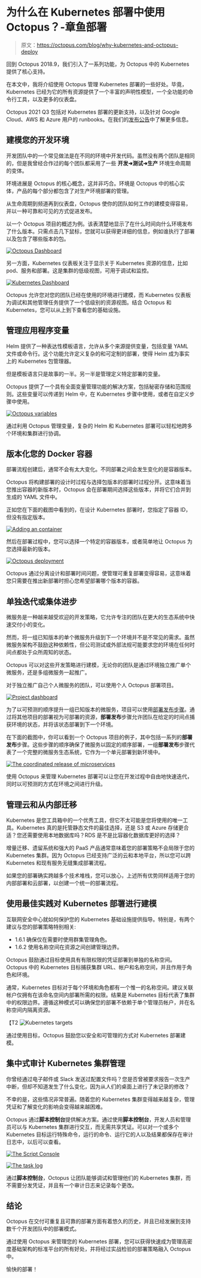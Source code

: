 # 为什么在 Kubernetes 部署中使用 Octopus？-章鱼部署

> 原文：<https://octopus.com/blog/why-kubernetes-and-octopus-deploy>

回到 Octopus 2018.9，我们引入了一系列功能，为 Octopus 中的 Kubernetes 提供了核心支持。

在本文中，我将介绍使用 Octopus 管理 Kubernetes 部署的一些好处。毕竟，Kubernetes 已经为它的所有资源提供了一个丰富的声明性模型，一个全功能的命令行工具，以及更多的仪表盘。

Octopus 2021 Q3 包括对 Kubernetes 部署的更新支持，以及针对 Google Cloud、AWS 和 Azure 用户的 runbooks。在我们的[发布公告](https://octopus.com/blog/octopus-release-2021-q3)中了解更多信息。

## 建模您的开发环境

开发团队中的一个常见做法是在不同的环境中开发代码。虽然没有两个团队是相同的，但是我曾经合作过的每个团队都采用了一些 **开发➜测试➜生产** 环境生命周期的变体。

环境进展是 Octopus 的核心概念，这并非巧合。环境是 Octopus 中的核心实体，产品的每个部分都包含了对生产环境部署的管理。

从生命周期到频道再到仪表盘，Octopus 使你的团队如何工作的建模变得容易，并以一种可靠和可见的方式促进发布。

以一个 Octopus 项目的概述为例。该表清楚地显示了在什么时间向什么环境发布了什么版本。只需点击几下鼠标，您就可以获得更详细的信息，例如谁执行了部署以及包含了哪些版本的包。

[![Octopus Dashboard](img/0492063a1eb9902b5ec5e46545517413.png)](#)

另一方面，Kubernetes 仪表板关注于显示关于 Kubernetes 资源的信息，比如 pod、服务和部署。这是集群的低级视图，可用于调试和监控。

[![Kubernetes Dashboard](img/9005659ca2d00ff3c839b43998d0c9e1.png)](#)

Octopus 允许您对您的团队已经在使用的环境进行建模，而 Kubernetes 仪表板为调试和其他管理任务提供了一个低级别的资源视图。结合 Octopus 和 Kubernetes，您可以从上到下查看您的基础设施。

## 管理应用程序变量

Helm 提供了一种表达性模板语言，允许从多个来源提供变量，包括变量 YAML 文件或命令行。这个功能允许定义复杂的和可定制的部署，使得 Helm 成为事实上的 Kubernetes 包管理器。

但是模板语言只是故事的一半。另一半是管理定义特定部署的变量。

Octopus 提供了一个具有全面变量管理功能的解决方案，包括秘密存储和范围规则。这些变量可以传递到 Helm 中，在 Kubernetes 步骤中使用，或者在自定义步骤中使用。

[![Octopus variables](img/89f8a1b97dc4d64b9934a210b9dd1a19.png)](#)

通过利用 Octopus 管理变量，复杂的 Helm 和 Kubernetes 部署可以轻松地跨多个环境和集群进行协调。

## 版本化您的 Docker 容器

部署流程创建后，通常不会有太大变化。不同部署之间会发生变化的是容器版本。

Octopus 将构建部署的设计时过程与选择包版本的部署时过程分开。这意味着当您推出容器的新版本时，Octopus 会在部署期间选择这些版本，并将它们合并到生成的 YAML 文件中。

正如您在下面的截图中看到的，在设计 Kubernetes 部署时，您指定了容器 ID，但没有指定版本。

[![Adding an container](img/8b2cf6174e87753bc7fa8d1418ae3c81.png)](#)

然后在部署过程中，您可以选择一个特定的容器版本，或者简单地让 Octopus 为您选择最新的版本。

[![Octopus deployment](img/f1d45f32c2802b3dab64133e18e086ae.png)](#)

Octopus 通过分离设计和部署时间问题，使管理可重复部署变得容易，这意味着您只需要在推出新部署时担心您希望部署哪个版本的容器。

## 单独迭代或集体进步

微服务是一种越来越受欢迎的开发策略，它允许专注的团队在更大的生态系统中快速交付小的变化。

然而，将一组已知版本的单个微服务升级到下一个环境并不是不常见的需求。虽然微服务架构不鼓励这种依赖性，但公司测试或外部法规可能要求您的环境在任何时间点都处于众所周知的状态。

Octopus 可以对这些开发策略进行建模，无论你的团队是通过环境独立推广单个微服务，还是多组微服务一起推广。

对于独立推广自己个人微服务的团队，可以使用个人 Octopus 部署项目。

[![Project dashboard](img/82781ec87623db92232beebdf9bd43af.png)](#)

为了以可预测的顺序提升一组已知版本的微服务，项目可以使用[部署发布步骤](https://octopus.com/blog/deploy-release-step/deploy-release-step)。通过将其他项目的部署视为可部署的资源，**部署发布**步骤允许团队在给定的时间点捕获环境的状态，并将该状态部署到下一个环境。

在下面的截图中，你可以看到一个 Octopus 项目的例子，其中包括一系列的**部署发布**步骤。这些步骤的顺序确保了微服务以固定的顺序部署，一组**部署发布**步骤代表了一个完整的微服务生态系统，它作为一个单元部署到新环境中。

[![The coordinated release of microservices](img/9ef2881038ff5a5a2780e50855cb2148.png)](#)

使用 Octopus 来管理 Kubernetes 部署可以让您在开发过程中自由地快速迭代，同时以可预测的方式在环境之间进行升级。

## 管理云和从内部迁移

Kubernetes 是您工具箱中的一个优秀工具，但它不太可能是您将使用的唯一工具。Kubernetes 真的是托管静态文件的最佳选择，还是 S3 或 Azure 存储更合适？您还需要使用本地数据库吗？RDS 是不是比容器化数据库更好的选择？

增量迁移、遗留系统和强大的 PaaS 产品通常意味着您的部署策略不会局限于您的 Kubernetes 集群。因为 Octopus 已经支持广泛的云和本地平台，所以您可以跨 Kubernetes 和现有服务无缝集成部署流程。

如果您的部署确实跨越多个技术堆栈，您可以放心，上述所有优势同样适用于您的内部部署和云部署，以创建一个统一的部署流程。

## 使用最佳实践对 Kubernetes 部署进行建模

互联网安全中心就如何保护您的 Kubernetes 基础设施提供指导。特别是，有两个建议与您的部署策略特别相关:

*   1.6.1 确保仅在需要时使用群集管理角色。
*   1.6.2 使用名称空间在资源之间创建管理边界。

Octopus 鼓励通过目标使用具有有限权限的凭证部署到单独的名称空间。Octopus 中的 Kubernetes 目标捕获集群 URL、帐户和名称空间，并且作用于角色和环境。

通常，Kubernetes 目标对于每个环境和角色都有一个惟一的名称空间。建议关联帐户仅拥有在该命名空间内部署所需的权限。结果是 Kubernetes 目标代表了集群中的权限边界。遵循这种模式可以确保您的部署不依赖于单个管理员帐户，并在名称空间内隔离资源。

【T2 ![Kubernetes targets](img/888ec2aea2b6f22bc125a9873a2afd10.png)

通过使用目标，Octopus 鼓励您以安全和可管理的方式对 Kubernetes 部署建模。

## 集中式审计 Kubernetes 集群管理

你曾经通过电子邮件或 Slack 发送过配置文件吗？您是否曾被要求报告一次生产中断，但却不知道发生了什么变化，因为从人们的桌面上进行了未记录的修改？

不幸的是，这些情况非常普遍。随着您的 Kubernetes 集群变得越来越复杂，管理凭证和了解变化的影响会变得越来越困难。

Octopus 通过**脚本控制台**提供解决方案。通过使用**脚本控制台**，开发人员和管理员可以与 Kubernetes 集群进行交互，而无需共享凭证。可以对一个或多个 Kubernetes 目标运行特殊命令，运行的命令、运行它的人以及结果都保存在审计日志中，以后可以查看。

[![The Script Console](img/89aebfca92554c7b4cffbc07d55b96fa.png)](#)

[![The task log](img/c2396bc650865c1116130b088fa829b8.png)](#)

通过**脚本控制台**，Octopus 让团队能够调试和管理他们的 Kubernetes 集群，而不需要分发凭证，并且有一个审计日志来记录每个更改。

## 结论

Octopus 在交付可重复且可靠的部署方面有着悠久的历史，并且已经发展到支持数千个开发团队中的部署模式。

通过使用 Octopus 来管理您的 Kubernetes 部署，您可以获得快速成为管理高密度基础架构的标准平台的所有好处，并将经过实战检验的部署策略融入 Octopus 中。

愉快的部署！